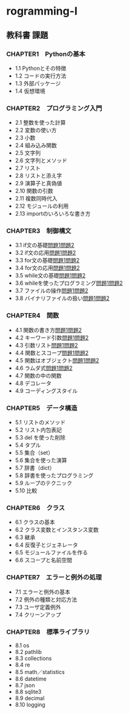 # rogramming-I
 
## 教科書 課題

### CHAPTER1　Pythonの基本
- 1.1 Pythonとその特徴
- 1.2 コードの実行方法
- 1.3 外部パッケージ
- 1.4 仮想環境

### CHAPTER2　プログラミング入門
- 2.1 整数を使った計算
- 2.2 変数の使い方
- 2.3 小数
- 2.4 組み込み関数
- 2.5 文字列
- 2.6 文字列とメソッド
- 2.7 リスト
- 2.8 リストと添え字
- 2.9 演算子と真偽値
- 2.10 関数の引数
- 2.11 複数同時代入
- 2.12 モジュールの利用
- 2.13 importのいろいろな書き方

### CHAPTER3　制御構文
- 3.1 if文の基礎[問題1](./CHAPTER03/Q3_1_1.py)[問題2](./CHAPTER03/Q3_1_2.py)
- 3.2 if文の応用[問題1](./CHAPTER03/Q3_2_1.py)[問題2](./CHAPTER03/Q3_2_2.py)
- 3.3 for文の基礎[問題1](./CHAPTER03/Q3_3_1.py)[問題2](./CHAPTER03/Q3_3_2.py)
- 3.4 for文の応用[問題1](./CHAPTER03/Q3_4_1.py)[問題2](./CHAPTER03/Q3_4_2.py)
- 3.5 while文の基礎[問題1](./CHAPTER03/Q3_5_1.py)[問題2](./CHAPTER03/Q3_5_2.py)
- 3.6 whileを使ったプログラミング[問題1](./CHAPTER03/Q3_6_1.py)[問題2](./CHAPTER03/Q3_6_2.py)
- 3.7 ファイルの操作[問題1](./CHAPTER03/Q3_7_1.py)[問題2](./CHAPTER03/Q3_7_2.py)
- 3.8 バイナリファイルの扱い[問題1](./CHAPTER03/Q3_8_1.py)[問題2](./CHAPTER03/Q3_8_2.py)

### CHAPTER4　関数
- 4.1 関数の書き方[問題1](./CHAPTER04/Q4_1_1.py)[問題2](./CHAPTER04/Q4_1_2.py) 
- 4.2 キーワード引数[問題1](./CHAPTER04/Q4_2_1.py)[問題2](./CHAPTER04/Q4_2_2.py) 
- 4.3 引数リスト[問題1](./CHAPTER04/Q4_3_1.py)[問題2](./CHAPTER04/Q4_3_2.py)
- 4.4 関数とスコープ[問題1](./CHAPTER04/Q4_4_1.py)[問題2](./CHAPTER04/Q4_4_2.py)
- 4.5 関数はオブジェクト[問題1](./CHAPTER04/Q4_5_1.py)[問題2](./CHAPTER04/Q4_5_2.py)
- 4.6 ラムダ式[問題1](./CHAPTER04/Q4_6_1.py)[問題2](./CHAPTER04/Q4_6_2.py)
- 4.7 関数の中の関数
- 4.8 デコレータ
- 4.9 コーディングスタイル

### CHAPTER5　データ構造
- 5.1 リストのメソッド
- 5.2 リスト内包表記
- 5.3 del を使った削除
- 5.4 タプル
- 5.5 集合（set）
- 5.6 集合を使った演算
- 5.7 辞書（dict）
- 5.8 辞書を使ったプログラミング
- 5.9 ループのテクニック
- 5.10 比較

### CHAPTER6　クラス
- 6.1 クラスの基本
- 6.2 クラス変数とインスタンス変数
- 6.3 継承
- 6.4 反復子とジェネレータ
- 6.5 モジュールファイルを作る
- 6.6 スコープと名前空間

### CHAPTER7　エラーと例外の処理
- 7.1 エラーと例外の基本
- 7.2 例外の種類と対応方法
- 7.3 ユーザ定義例外
- 7.4 クリーンアップ

### CHAPTER8　標準ライブラリ
- 8.1 os
- 8.2 pathlib
- 8.3 collections
- 8.4 re
- 8.5 math／statistics
- 8.6 datetime
- 8.7 json
- 8.8 sqlite3
- 8.9 decimal
- 8.10 logging
  
